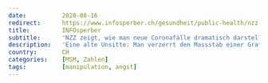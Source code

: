 ```yaml
---
date:          2020-08-16
redirect:      https://www.infosperber.ch/gesundheit/public-health/nzz-zeigt-wie-man-neue-coronafaelle-dramatisch-darstellt/
title:         INFOsperber
subtitle:      'NZZ zeigt, wie man neue Coronafälle dramatisch darstellt'
description:   'Eine alte Unsitte: Man verzerrt den Massstab einer Grafik und schon steigt eine Kurve steil an.'
country:       CH
categories:    [MSM, Zahlen]
tags:          [manipulation, angst]
---
```

